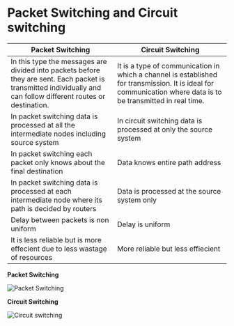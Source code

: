 # Packet Switching and Circuit switching

Packet Switching | Circuit Switching
-----|-----
In this type the messages are divided into packets before they are sent. Each packet is transmitted individually and can follow different routes or destination. | It is a type of communication in which a channel is established for transmission. It is ideal for communication where data is to be transmitted in real time.
In packet switching data is processed at all the intermediate nodes including source system | In circuit switching data is processed at only the source system
In packet switching each packet only knows about the final destination| Data knows entire path address
In packet switching data is processed at each intermediate node where its path is decided by routers| Data is processed at the source system only
Delay between packets is non uniform| Delay is uniform
It is less reliable but is more effecient due to less wastage of resources | More reliable but less effiecient

**Packet Switching**

![Packet Switching](http://www.allsyllabus.com/aj/note/Computer_Science/Computer%20Networks%20-%20II/Unit1/Datagram%20or%20Connectionless%20Packet%20Switching1.PNG)

**Circuit Switching**

![Circuit switching](http://www.cs.virginia.edu/~mngroup/projects/mpls/documents/thesis/img9.png)